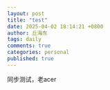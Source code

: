 ```yaml
---
layout: post
title: "test"
date: 2025-04-02 18:14:21 +0800
author: 丘海东 
tags: daily
comments: true
categories: personal
published: true
---
```

同步测试，老acer
